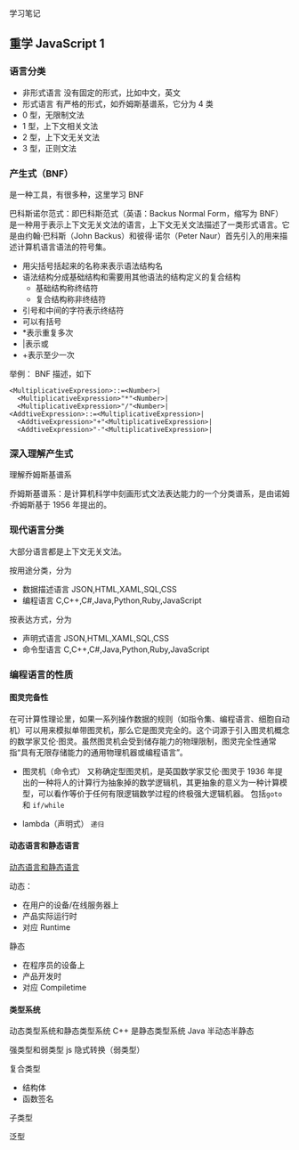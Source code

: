 学习笔记

## 重学 JavaScript 1

### 语言分类

- 非形式语言
  没有固定的形式，比如中文，英文
- 形式语言
  有严格的形式，如乔姆斯基谱系，它分为 4 类
- 0 型，无限制文法
- 1 型，上下文相关文法
- 2 型，上下文无关文法
- 3 型，正则文法

### 产生式（BNF）

是一种工具，有很多种，这里学习 BNF

巴科斯诺尔范式：即巴科斯范式（英语：Backus Normal Form，缩写为 BNF）是一种用于表示上下文无关文法的语言，上下文无关文法描述了一类形式语言。它是由约翰·巴科斯（John Backus）和彼得·诺尔（Peter Naur）首先引入的用来描述计算机语言语法的符号集。

- 用尖括号括起来的名称来表示语法结构名
- 语法结构分成基础结构和需要用其他语法的结构定义的复合结构
  - 基础结构称终结符
  - 复合结构称非终结符
- 引号和中间的字符表示终结符
- 可以有括号
- \*表示重复多次
- |表示或
- +表示至少一次

举例：
BNF 描述，如下

```
<MultiplicativeExpression>::=<Number>|
  <MultiplicativeExpression>"*"<Number>|
  <MultiplicativeExpression>"/"<Number>|
<AddtiveExpression>::=<MultiplicativeExpression>|
  <AddtiveExpression>"+"<MultiplicativeExpression>|
  <AddtiveExpression>"-"<MultiplicativeExpression>|
```

### 深入理解产生式

理解乔姆斯基谱系

乔姆斯基谱系：是计算机科学中刻画形式文法表达能力的一个分类谱系，是由诺姆·乔姆斯基于 1956 年提出的。

### 现代语言分类

大部分语言都是上下文无关文法。

按用途分类，分为

- 数据描述语言 JSON,HTML,XAML,SQL,CSS
- 编程语言 C,C++,C#,Java,Python,Ruby,JavaScript

按表达方式，分为

- 声明式语言 JSON,HTML,XAML,SQL,CSS
- 命令型语言 C,C++,C#,Java,Python,Ruby,JavaScript

### 编程语言的性质

#### 图灵完备性

在可计算性理论里，如果一系列操作数据的规则（如指令集、编程语言、细胞自动机）可以用来模拟单带图灵机，那么它是图灵完全的。这个词源于引入图灵机概念的数学家艾伦·图灵。虽然图灵机会受到储存能力的物理限制，图灵完全性通常指“具有无限存储能力的通用物理机器或编程语言”。

- 图灵机（命令式）
  又称确定型图灵机，是英国数学家艾伦·图灵于 1936 年提出的一种将人的计算行为抽象掉的数学逻辑机，其更抽象的意义为一种计算模型，可以看作等价于任何有限逻辑数学过程的终极强大逻辑机器。
  包括`goto` 和 `if/while`

- lambda（声明式）
  `递归`

#### 动态语言和静态语言

[动态语言和静态语言](https://www.cnblogs.com/raind/p/8551791.html)

动态：

- 在用户的设备/在线服务器上
- 产品实际运行时
- 对应 Runtime

静态

- 在程序员的设备上
- 产品开发时
- 对应 Compiletime

#### 类型系统

动态类型系统和静态类型系统
C++ 是静态类型系统
Java 半动态半静态

强类型和弱类型
js 隐式转换（弱类型）

复合类型

- 结构体
- 函数签名

子类型

泛型
